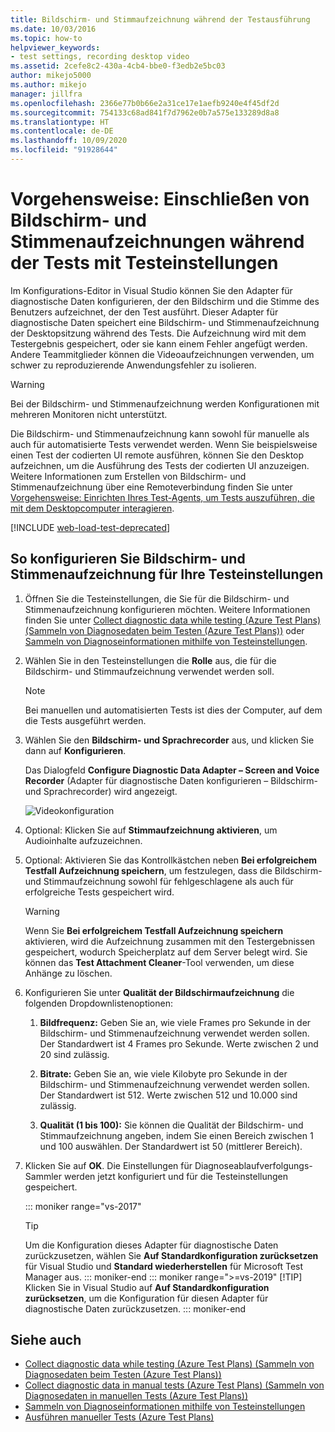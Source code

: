 ```yaml
---
title: Bildschirm- und Stimmaufzeichnung während der Testausführung
ms.date: 10/03/2016
ms.topic: how-to
helpviewer_keywords:
- test settings, recording desktop video
ms.assetid: 2cefe8c2-430a-4cb4-bbe0-f3edb2e5bc03
author: mikejo5000
ms.author: mikejo
manager: jillfra
ms.openlocfilehash: 2366e77b0b66e2a31ce17e1aefb9240e4f45df2d
ms.sourcegitcommit: 754133c68ad841f7d7962e0b7a575e133289d8a8
ms.translationtype: HT
ms.contentlocale: de-DE
ms.lasthandoff: 10/09/2020
ms.locfileid: "91928644"
---
```

# <a name="how-to-include-recordings-of-the-screen-and-voice-during-tests-using-test-settings"></a>Vorgehensweise: Einschließen von Bildschirm- und Stimmenaufzeichnungen während der Tests mit Testeinstellungen

Im Konfigurations-Editor in Visual Studio können Sie den Adapter für diagnostische Daten konfigurieren, der den Bildschirm und die Stimme des Benutzers aufzeichnet, der den Test ausführt. Dieser Adapter für diagnostische Daten speichert eine Bildschirm- und Stimmenaufzeichnung der Desktopsitzung während des Tests. Die Aufzeichnung wird mit dem Testergebnis gespeichert, oder sie kann einem Fehler angefügt werden. Andere Teammitglieder können die Videoaufzeichnungen verwenden, um schwer zu reproduzierende Anwendungsfehler zu isolieren.

> [!WARNING]
> Bei der Bildschirm- und Stimmenaufzeichnung werden Konfigurationen mit mehreren Monitoren nicht unterstützt.

Die Bildschirm- und Stimmenaufzeichnung kann sowohl für manuelle als auch für automatisierte Tests verwendet werden. Wenn Sie beispielsweise einen Test der codierten UI remote ausführen, können Sie den Desktop aufzeichnen, um die Ausführung des Tests der codierten UI anzuzeigen. Weitere Informationen zum Erstellen von Bildschirm- und Stimmenaufzeichnung über eine Remoteverbindung finden Sie unter [Vorgehensweise: Einrichten Ihres Test-Agents, um Tests auszuführen, die mit dem Desktopcomputer interagieren](../test/how-to-set-up-your-test-agent-to-run-tests-that-interact-with-the-desktop.md).

[!INCLUDE [web-load-test-deprecated](includes/web-load-test-deprecated.md)]

## <a name="to-configure-screen-and-voice-recording-for-your-test-settings"></a>So konfigurieren Sie Bildschirm- und Stimmenaufzeichnung für Ihre Testeinstellungen

1. Öffnen Sie die Testeinstellungen, die Sie für die Bildschirm- und Stimmenaufzeichnung konfigurieren möchten. Weitere Informationen finden Sie unter [Collect diagnostic data while testing (Azure Test Plans) (Sammeln von Diagnosedaten beim Testen (Azure Test Plans))](/azure/devops/test/collect-diagnostic-data?view=vsts&preserve-view=true) oder [Sammeln von Diagnoseinformationen mithilfe von Testeinstellungen](../test/collect-diagnostic-information-using-test-settings.md).

2. Wählen Sie in den Testeinstellungen die **Rolle** aus, die für die Bildschirm- und Stimmaufzeichnung verwendet werden soll.

    > [!NOTE]
    > Bei manuellen und automatisierten Tests ist dies der Computer, auf dem die Tests ausgeführt werden.

3. Wählen Sie den **Bildschirm- und Sprachrecorder** aus, und klicken Sie dann auf **Konfigurieren**.

     Das Dialogfeld **Configure Diagnostic Data Adapter – Screen and Voice Recorder** (Adapter für diagnostische Daten konfigurieren – Bildschirm- und Sprachrecorder) wird angezeigt.

     ![Videokonfiguration](../test/media/testsettingvideoconfiggdr.png)

4. Optional: Klicken Sie auf **Stimmaufzeichnung aktivieren**, um Audioinhalte aufzuzeichnen.

5. Optional: Aktivieren Sie das Kontrollkästchen neben **Bei erfolgreichem Testfall Aufzeichnung speichern**, um festzulegen, dass die Bildschirm- und Stimmaufzeichnung sowohl für fehlgeschlagene als auch für erfolgreiche Tests gespeichert wird.

    > [!WARNING]
    > Wenn Sie **Bei erfolgreichem Testfall Aufzeichnung speichern** aktivieren, wird die Aufzeichnung zusammen mit den Testergebnissen gespeichert, wodurch Speicherplatz auf dem Server belegt wird. Sie können das **Test Attachment Cleaner**-Tool verwenden, um diese Anhänge zu löschen.

6. Konfigurieren Sie unter **Qualität der Bildschirmaufzeichnung** die folgenden Dropdownlistenoptionen:

    1. **Bildfrequenz:** Geben Sie an, wie viele Frames pro Sekunde in der Bildschirm- und Stimmenaufzeichnung verwendet werden sollen. Der Standardwert ist 4 Frames pro Sekunde. Werte zwischen 2 und 20 sind zulässig.

    2. **Bitrate:** Geben Sie an, wie viele Kilobyte pro Sekunde in der Bildschirm- und Stimmenaufzeichnung verwendet werden sollen. Der Standardwert ist 512. Werte zwischen 512 und 10.000 sind zulässig.

    3. **Qualität (1 bis 100):** Sie können die Qualität der Bildschirm- und Stimmaufzeichnung angeben, indem Sie einen Bereich zwischen 1 und 100 auswählen. Der Standardwert ist 50 (mittlerer Bereich).

7. Klicken Sie auf **OK**. Die Einstellungen für Diagnoseablaufverfolgungs-Sammler werden jetzt konfiguriert und für die Testeinstellungen gespeichert.

    ::: moniker range="vs-2017"
    > [!TIP]
    > Um die Konfiguration dieses Adapter für diagnostische Daten zurückzusetzen, wählen Sie **Auf Standardkonfiguration zurücksetzen** für Visual Studio und **Standard wiederherstellen** für Microsoft Test Manager aus.
    ::: moniker-end
    ::: moniker range=">=vs-2019"
    > [!TIP]
    > Klicken Sie in Visual Studio auf **Auf Standardkonfiguration zurücksetzen**, um die Konfiguration für diesen Adapter für diagnostische Daten zurückzusetzen.
    ::: moniker-end

## <a name="see-also"></a>Siehe auch

- [Collect diagnostic data while testing (Azure Test Plans) (Sammeln von Diagnosedaten beim Testen (Azure Test Plans))](/azure/devops/test/collect-diagnostic-data?view=vsts&preserve-view=true)
- [Collect diagnostic data in manual tests (Azure Test Plans) (Sammeln von Diagnosedaten in manuellen Tests (Azure Test Plans))](/azure/devops/test/mtm/collect-more-diagnostic-data-in-manual-tests?view=vsts&preserve-view=true)
- [Sammeln von Diagnoseinformationen mithilfe von Testeinstellungen](../test/collect-diagnostic-information-using-test-settings.md)
- [Ausführen manueller Tests (Azure Test Plans)](/azure/devops/test/run-manual-tests?view=vsts&preserve-view=true)